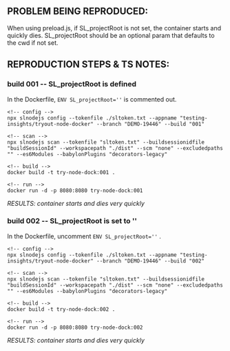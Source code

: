 <!-- Reproduction instructions and notes here -->


## PROBLEM BEING REPRODUCED:

When using preload.js, if SL_projectRoot is not set, the container starts and quickly dies. 
SL_projectRoot should be an optional param that defaults to the cwd if not set.


## REPRODUCTION STEPS & TS NOTES:

### build 001 -- SL_projectRoot is defined

In the Dockerfile, `ENV SL_projectRoot=''` is commented out. 

```
<!-- config -->
npx slnodejs config --tokenfile ./sltoken.txt --appname "testing-insights/tryout-node-docker" --branch "DEMO-19446" --build "001"
```

```
<!-- scan -->
npx slnodejs scan --tokenfile "sltoken.txt" --buildsessionidfile "buildSessionId" --workspacepath "./dist" --scm "none" --excludedpaths "" --es6Modules --babylonPlugins "decorators-legacy"
```

```
<!-- build -->
docker build -t try-node-dock:001 .
```

```
<!-- run -->
docker run -d -p 8080:8080 try-node-dock:001
```

*RESULTS: container starts and dies very quickly*



### build 002 -- SL_projectRoot is set to ''

In the Dockerfile, uncomment `ENV SL_projectRoot=''` . 

```
<!-- config -->
npx slnodejs config --tokenfile ./sltoken.txt --appname "testing-insights/tryout-node-docker" --branch "DEMO-19446" --build "002"
```

```
<!-- scan -->
npx slnodejs scan --tokenfile "sltoken.txt" --buildsessionidfile "buildSessionId" --workspacepath "./dist" --scm "none" --excludedpaths "" --es6Modules --babylonPlugins "decorators-legacy"
```

```
<!-- build -->
docker build -t try-node-dock:002 .
```

```
<!-- run -->
docker run -d -p 8080:8080 try-node-dock:002
```

*RESULTS: container starts and dies very quickly*

